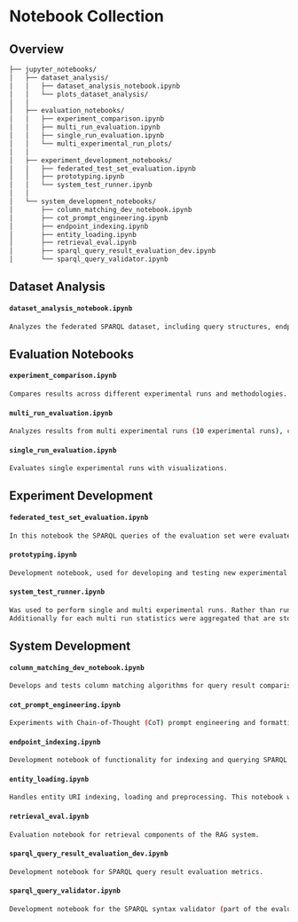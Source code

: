 

# Notebook Collection

## Overview

```bash
├── jupyter_notebooks/       
│   ├── dataset_analysis/
│   │   ├── dataset_analysis_notebook.ipynb
│   │   └── plots_dataset_analysis/
│   │
│   ├── evaluation_notebooks/
│   │   ├── experiment_comparison.ipynb
│   │   ├── multi_run_evaluation.ipynb
│   │   ├── single_run_evaluation.ipynb
│   │   └── multi_experimental_run_plots/
│   │
│   ├── experiment_development_notebooks/
│   │   ├── federated_test_set_evaluation.ipynb
│   │   ├── prototyping.ipynb
│   │   └── system_test_runner.ipynb
│   │
│   └── system_development_notebooks/
│       ├── column_matching_dev_notebook.ipynb
│       ├── cot_prompt_engineering.ipynb
│       ├── endpoint_indexing.ipynb
│       ├── entity_loading.ipynb
│       ├── retrieval_eval.ipynb
│       ├── sparql_query_result_evaluation_dev.ipynb
│       └── sparql_query_validator.ipynb
```


## Dataset Analysis

#### `dataset_analysis_notebook.ipynb`
```bash
Analyzes the federated SPARQL dataset, including query structures, endpoints, and similarities between queries.
```

## Evaluation Notebooks

#### `experiment_comparison.ipynb`
```bash
Compares results across different experimental runs and methodologies. This notebook was only used for initial investigations and ideation. The final results can be found in multi_run_evaluation.ipynb or single_run_evaluation.ipynb, which can be found in the same directory as this file. However, it shows interesting clues about performance and also includes the performance from different LLMs. 
```

#### `multi_run_evaluation.ipynb`
```bash
Analyzes results from multi experimental runs (10 experimental runs), calculating statistics and performance metrics with visualizations. These visualizations can also be found in the Bachelor Thesis.
```

#### `single_run_evaluation.ipynb`
```bash
Evaluates single experimental runs with visualizations.
```

## Experiment Development

#### `federated_test_set_evaluation.ipynb`
```bash
In this notebook the SPARQL queries of the evaluation set were evaluated for errors. After this analysis the corresponding queries were excluded from the evaluation set, leaving a total of 32 federated SPARQL queries. Additionally, the evaluation set was cached to speed up the evaluation pipeline.
```

#### `prototyping.ipynb`
```bash
Development notebook, used for developing and testing new experimental approaches.
```

#### `system_test_runner.ipynb`
```bash
Was used to perform single and multi experimental runs. Rather than running the command line this notebook was used to run experiments from this notebook. Furthermore it contains plots that show the variability of F1, precision and recall for a 10 experimental run (one multi run).
Additionally for each multi run statistics were aggregated that are stored as meta data for each experiment directory prefixed with `multi_run_`.
```

## System Development

#### `column_matching_dev_notebook.ipynb`
```bash
Develops and tests column matching algorithms for query result comparison.
```

#### `cot_prompt_engineering.ipynb`
```bash
Experiments with Chain-of-Thought (CoT) prompt engineering and formatting.
```

#### `endpoint_indexing.ipynb`
```bash
Development notebook of functionality for indexing and querying SPARQL endpoints.
```

#### `entity_loading.ipynb`
```bash
Handles entity URI indexing, loading and preprocessing. This notebook was also used for experimental purposes (e.g. to track how long it takes to load entites for certain endpoints).
```

#### `retrieval_eval.ipynb`
```bash
Evaluation notebook for retrieval components of the RAG system.
```

#### `sparql_query_result_evaluation_dev.ipynb`
```bash
Development notebook for SPARQL query result evaluation metrics.
```

#### `sparql_query_validator.ipynb`
```bash
Development notebook for the SPARQL syntax validator (part of the evaluation framework).
```
